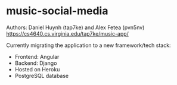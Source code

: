 ﻿# music-social-media

Authors: Daniel Huynh (tap7ke) and Alex Fetea (pvn5nv)
https://cs4640.cs.virginia.edu/tap7ke/music-app/

Currently migrating the application to a new framework/tech stack:
- Frontend: Angular
- Backend: Django
- Hosted on Heroku
- PostgreSQL database

